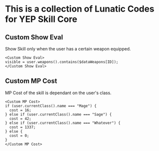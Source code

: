 # This is a collection of Lunatic Codes for YEP Skill Core

## Custom Show Eval

Show Skill only when the user has a certain weapon equipped.

```
<Custom Show Eval>
visible = user.weapons().contains($dataWeapons[ID]);
</Custom Show Eval>
```

## Custom MP Cost

MP Cost of the skill is dependant on the user's class.

```
<Custom MP Cost>
if (user.currentClass().name === "Mage") {
  cost = 16;
} else if (user.currentClass().name === "Sage") {
  cost = 42;
} else if (user.currentClass().name === "Whatever") {
  cost = 1337;
} else {
  cost = 0;
}
</Custom MP Cost>
```
